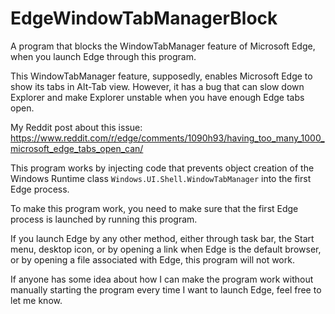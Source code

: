 # EdgeWindowTabManagerBlock

A program that blocks the WindowTabManager feature of Microsoft Edge, when you launch Edge through this program.

This WindowTabManager feature, supposedly, enables Microsoft Edge to show its tabs in Alt-Tab view. However, it has a bug that can slow down Explorer and make Explorer unstable when you have enough Edge tabs open.

My Reddit post about this issue: https://www.reddit.com/r/edge/comments/1090h93/having_too_many_1000_microsoft_edge_tabs_open_can/

This program works by injecting code that prevents object creation of the Windows Runtime class `Windows.UI.Shell.WindowTabManager` into the first Edge process.

To make this program work, you need to make sure that the first Edge process is launched by running this program.

If you launch Edge by any other method, either through task bar, the Start menu, desktop icon, or by opening a link when Edge is the default browser, or by opening a file associated with Edge, this program will not work.

If anyone has some idea about how I can make the program work without manually starting the program every time I want to launch Edge, feel free to let me know.